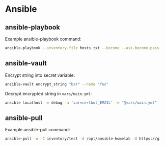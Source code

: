 # Ansible

## ansible-playbook

Example ansible-playbook command:
```bash
ansible-playbook --inventory-file hosts.txt --become --ask-become-pass --vault-password-file ~/.file.txt
```

## ansible-vault

Encrypt string into secret variable:
```bash
ansible-vault encrypt_string "bar" --name "foo"
```

Decrypt encrypted string in `vars/main.yml`:
```bash
ansible localhost -m debug -a 'var=certbot_EMAIL' -e "@vars/main.yml" --vault-password-file ~/.ANSIBLE_VAULT_PASSWORD
```

## ansible-pull

Example ansible-pull command:
```bash
ansible-pull -o -C inventory/test -d /opt/ansible-homelab -U https://github.com/jhughes01/ansible-homelab.git
```

